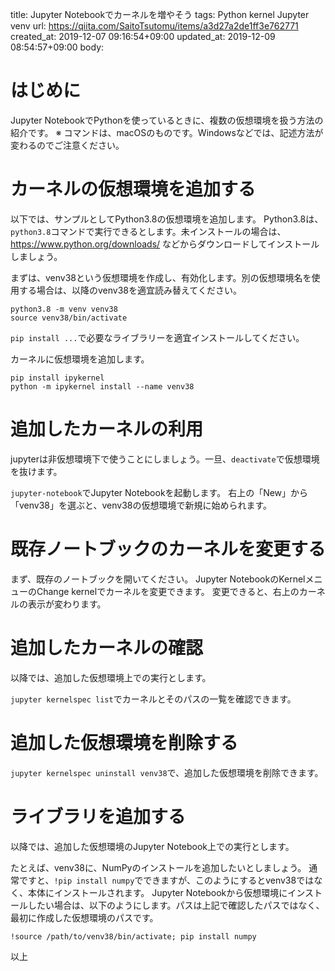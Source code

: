 title: Jupyter Notebookでカーネルを増やそう
tags: Python kernel Jupyter venv
url: https://qiita.com/SaitoTsutomu/items/a3d27a2de1ff3e762771
created_at: 2019-12-07 09:16:54+09:00
updated_at: 2019-12-09 08:54:57+09:00
body:

# はじめに
Jupyter NotebookでPythonを使っているときに、複数の仮想環境を扱う方法の紹介です。
※ コマンドは、macOSのものです。Windowsなどでは、記述方法が変わるのでご注意ください。

# カーネルの仮想環境を追加する

以下では、サンプルとしてPython3.8の仮想環境を追加します。
Python3.8は、`python3.8`コマンドで実行できるとします。未インストールの場合は、 
 https://www.python.org/downloads/ などからダウンロードしてインストールしましょう。

まずは、venv38という仮想環境を作成し、有効化します。別の仮想環境名を使用する場合は、以降のvenv38を適宜読み替えてください。

```
python3.8 -m venv venv38
source venv38/bin/activate
```

`pip install ...`で必要なライブラリーを適宜インストールしてください。

カーネルに仮想環境を追加します。

```
pip install ipykernel
python -m ipykernel install --name venv38
```

# 追加したカーネルの利用

jupyterは非仮想環境下で使うことにしましょう。一旦、`deactivate`で仮想環境を抜けます。

`jupyter-notebook`でJupyter Notebookを起動します。
右上の「New」から「venv38」を選ぶと、venv38の仮想環境で新規に始められます。

# 既存ノートブックのカーネルを変更する

まず、既存のノートブックを開いてください。
Jupyter NotebookのKernelメニューのChange kernelでカーネルを変更できます。
変更できると、右上のカーネルの表示が変わります。

# 追加したカーネルの確認

以降では、追加した仮想環境上での実行とします。

`jupyter kernelspec list`でカーネルとそのパスの一覧を確認できます。

# 追加した仮想環境を削除する

`jupyter kernelspec uninstall venv38`で、追加した仮想環境を削除できます。

# ライブラリを追加する

以降では、追加した仮想環境のJupyter Notebook上での実行とします。

たとえば、venv38に、NumPyのインストールを追加したいとしましょう。
通常ですと、`!pip install numpy`でできますが、このようにするとvenv38ではなく、本体にインストールされます。
Jupyter Notebookから仮想環境にインストールしたい場合は、以下のようにします。パスは上記で確認したパスではなく、最初に作成した仮想環境のパスです。

```
!source /path/to/venv38/bin/activate; pip install numpy
```

以上

